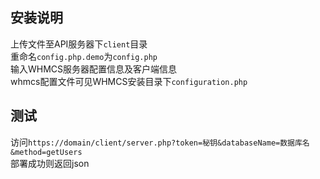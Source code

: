 ## 安装说明  
上传文件至API服务器下`client`目录  
重命名`config.php.demo`为`config.php`  
输入WHMCS服务器配置信息及客户端信息  
whmcs配置文件可见WHMCS安装目录下`configuration.php`
## 测试
访问`https://domain/client/server.php?token=秘钥&databaseName=数据库名&method=getUsers`  
部署成功则返回json